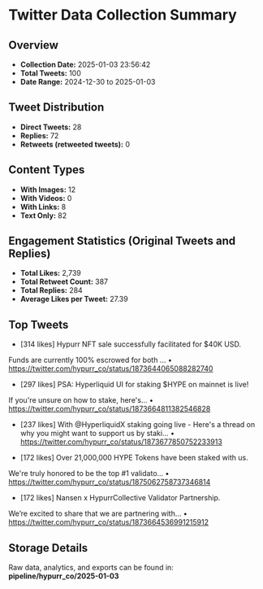 # Twitter Data Collection Summary

## Overview
- **Collection Date:** 2025-01-03 23:56:42
- **Total Tweets:** 100
- **Date Range:** 2024-12-30 to 2025-01-03

## Tweet Distribution
- **Direct Tweets:** 28
- **Replies:** 72
- **Retweets (retweeted tweets):** 0

## Content Types
- **With Images:** 12
- **With Videos:** 0
- **With Links:** 8
- **Text Only:** 82

## Engagement Statistics (Original Tweets and Replies)
- **Total Likes:** 2,739
- **Total Retweet Count:** 387
- **Total Replies:** 284
- **Average Likes per Tweet:** 27.39

## Top Tweets
- [314 likes] Hypurr NFT sale successfully facilitated for $40K USD. 

Funds are currently 100% escrowed for both ...
  • https://twitter.com/hypurr_co/status/1873644065088282740

- [297 likes] PSA: Hyperliquid UI for staking $HYPE on mainnet is live! 

If you're unsure on how to stake, here's...
  • https://twitter.com/hypurr_co/status/1873664811382546828

- [237 likes] With @HyperliquidX staking going live - Here's a thread on why you might want to support us by staki...
  • https://twitter.com/hypurr_co/status/1873677850752233913

- [172 likes] Over 21,000,000 HYPE Tokens have been staked with us.

We're truly honored to be the top #1 validato...
  • https://twitter.com/hypurr_co/status/1875062758737346814

- [172 likes] Nansen x HypurrCollective Validator Partnership.

We’re excited to share that we are partnering with...
  • https://twitter.com/hypurr_co/status/1873664536991215912

## Storage Details
Raw data, analytics, and exports can be found in:
**pipeline/hypurr_co/2025-01-03**
